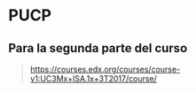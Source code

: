 ﻿# PUCP

## Para la segunda parte del curso

> https://courses.edx.org/courses/course-v1:UC3Mx+ISA.1x+3T2017/course/